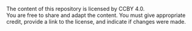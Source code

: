 The content of this repository is licensed by CCBY 4.0.  
You are free to share and adapt the content. 
You must give appropriate credit, provide a link to the license, and indicate if changes were made.